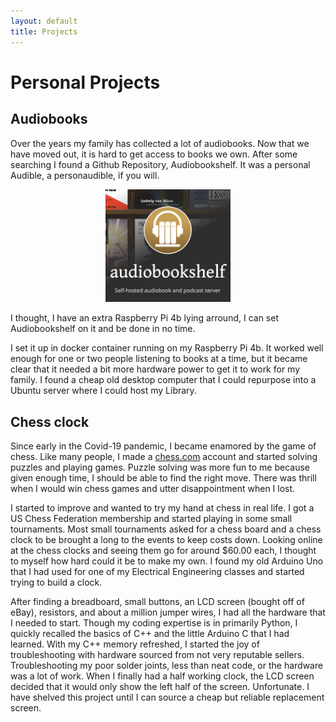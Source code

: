 ```yaml
---
layout: default
title: Projects
---
```



# Personal Projects


## Audiobooks
Over the years my family has collected a lot of audiobooks.
Now that we have moved out, it is hard to get access to books we own. 
After some searching I found a Github Repository, Audiobookshelf. 
It was a personal Audible, a personaudible, if you will.
<div style="text-align: center;">
<img src="/assets/images/abs.png" alt="GIF 3" width=200px>
</div>

I thought, I have an extra Raspberry Pi 4b lying arround, I can set Audiobookshelf on it and be done in no time.

I set it up in docker container running on my Raspberry Pi 4b.
It worked well enough for one or two people listening to books at a time, but it became clear that it needed a bit more hardware power to get it to work for my family.
I found a cheap old desktop computer that I could repurpose into a Ubuntu server where I could host my Library.

## Chess clock

Since early in the Covid-19 pandemic, I became enamored by the game of chess. 
Like many people, I made a <a href="https://www.chess.com/member/rhowel33">chess.com</a> account and started solving puzzles and playing games. 
Puzzle solving was more fun to me because given enough time, I should be able to find the right move. 
There was thrill when I would win chess games and utter disappointment when I lost. 

I started to improve and wanted to try my hand at chess in real life. 
I got a US Chess Federation membership and started playing in some small tournaments.
Most small tournaments asked for a chess board and a chess clock to be brought a long to the events to keep costs down. 
Looking online at the chess clocks and seeing them go for around $60.00 each, I thought to myself how hard could it be to make my own.
I found my old Arduino Uno that I had used for one of my Electrical Engineering classes and started trying to build a clock.

After finding a breadboard, small buttons, an LCD screen (bought off of eBay), resistors, and about a million jumper wires, I had all the hardware that I needed to start.
Though my coding expertise is in primarily Python, I quickly recalled the basics of C++ and the little Arduino C that I had learned.
With my C++ memory refreshed, I started the joy of troubleshooting with hardware sourced from not very reputable sellers.
Troubleshooting my poor solder joints, less than neat code, or the hardware was a lot of work. 
When I finally had a half working clock, the LCD screen decided that it would only show the left half of the screen. Unfortunate.
I have shelved this project until I can source a cheap but reliable replacement screen.




